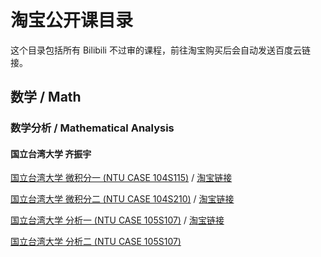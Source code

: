 # 淘宝公开课目录

这个目录包括所有 Bilibili 不过审的课程，前往淘宝购买后会自动发送百度云链接。

## 数学 / Math

### 数学分析 / Mathematical Analysis

#### 国立台湾大学 齐振宇

[国立台湾大学 微积分一 (NTU CASE 104S115)](https://www.bilibili.com/video/av40859191/) / [淘宝链接](https://item.taobao.com/item.htm?id=592620650978)

[国立台湾大学 微积分二 (NTU CASE 104S210)](https://www.bilibili.com/video/av40883243/) / [淘宝链接](https://item.taobao.com/item.htm?id=592312596582)

[国立台湾大学 分析一 (NTU CASE 105S107)](https://www.bilibili.com/video/av41273169/) / [淘宝链接](https://item.taobao.com/item.htm?id=592313688026)

[国立台湾大学 分析二 (NTU CASE 105S107)](https://www.bilibili.com/video/av41382014/)
